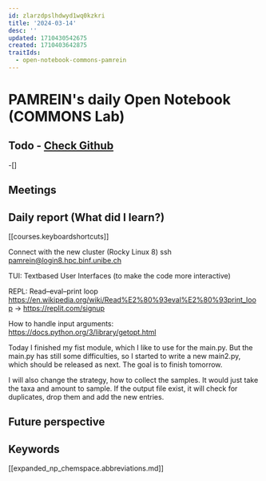 ```yaml
---
id: zlarzdpslhdwyd1wq0kzkri
title: '2024-03-14'
desc: ''
updated: 1710430542675
created: 1710403642875
traitIds:
  - open-notebook-commons-pamrein
---
```


# PAMREIN's daily Open Notebook (COMMONS Lab)

## Todo - [Check Github](https://github.com/orgs/commons-research/projects/2/views/1)
-[]


## Meetings



## Daily report (What did I learn?)
[[courses.keyboardshortcuts]]

Connect with the new cluster (Rocky Linux 8)
ssh pamrein@login8.hpc.binf.unibe.ch

TUI: Textbased User Interfaces (to make the code more interactive)

REPL: Read–eval–print loop <https://en.wikipedia.org/wiki/Read%E2%80%93eval%E2%80%93print_loop>
-> https://replit.com/signup

How to handle input arguments: <https://docs.python.org/3/library/getopt.html>

Today I finished my fist module, which I like to use for the main.py. 
But the main.py has still some difficulties, so I started to write a new main2.py, which should be released as next. 
The goal is to finish tomorrow. 

I will also change the strategy, how to collect the samples. It would just take the taxa and amount to sample. If the output file exist, it will check for duplicates, drop them and add the new entries.

## Future perspective



## Keywords
[[expanded_np_chemspace.abbreviations.md]]

